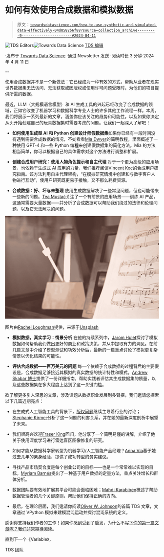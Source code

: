 # 如何有效使用合成数据和模拟数据

> 原文：[`towardsdatascience.com/how-to-use-synthetic-and-simulated-data-effectively-04d8582b6f88?source=collection_archive---------9-----------------------#2024-04-11`](https://towardsdatascience.com/how-to-use-synthetic-and-simulated-data-effectively-04d8582b6f88?source=collection_archive---------9-----------------------#2024-04-11)

[](https://towardsdatascience.medium.com/?source=post_page---byline--04d8582b6f88--------------------------------)![TDS Editors](https://towardsdatascience.medium.com/?source=post_page---byline--04d8582b6f88--------------------------------)[](https://towardsdatascience.com/?source=post_page---byline--04d8582b6f88--------------------------------)![Towards Data Science](https://towardsdatascience.com/?source=post_page---byline--04d8582b6f88--------------------------------) [TDS 编辑](https://towardsdatascience.medium.com/?source=post_page---byline--04d8582b6f88--------------------------------)

·发布于 [Towards Data Science](https://towardsdatascience.com/?source=post_page---byline--04d8582b6f88--------------------------------) ·通过 Newsletter 发送 ·阅读时长 3 分钟·2024 年 4 月 11 日

--

使用合成数据并不是一个新做法：它已经成为一种有效的方式，帮助从业者在现实世界数据集无法访问、无法获取或因版权或使用许可问题受限时，为他们的项目提供所需的数据。

最近，LLM（大规模语言模型）和 AI 生成工具的兴起已经改变了合成数据的领域，正如它改变了机器学习和数据科学专业人士的许多其他工作流程一样。本周，我们将展示一系列最新的文章，涵盖你应该关注的趋势和可能性，以及如果你决定从头开始创建自己的玩具数据集时需要考虑的问题。让我们一起深入了解吧！

+   **如何使用生成型 AI 和 Python 创建设计师假数据集**如果你已经有一段时间没有遇到需要合成数据的情况，不妨看看[Mia Dwyer](https://medium.com/u/110567c9c334?source=post_page---user_mention--04d8582b6f88--------------------------------)的简明教程，里面概述了一种使用 GPT-4 和一些 Python 编程来创建假数据集的简化方法。Mia 的方法相当简单，你可以根据自己的具体需求对这个方法进行调整和扩展。

+   **创建合成用户研究：使用人物角色提示和自主代理** 对于一个更为高级的应用场景，也依赖于生成式 AI 应用的力量，我们推荐阅读[Vincent Koc](https://medium.com/u/79191c4a8149?source=post_page---user_mention--04d8582b6f88--------------------------------)的合成用户研究指南。该方法利用自主代理架构，“在模拟研究情境中创建和与数字客户人物进行互动”，使用户研究既更易于接触，又不那么耗费资源。

+   **合成数据：好、坏与未整理** 使用生成数据解决了一些常见问题，但也可能带来一些新的问题。[Tea Mustać](https://medium.com/u/109d4928877a?source=post_page---user_mention--04d8582b6f88--------------------------------)关注了一个有前景的应用场景——训练 AI 产品，这通常需要大量数据——并分析了合成数据可以帮助我们绕过的法律和伦理问题，以及它无法解决的问题。

![](img/dcedd34eb5d291067c30d107667ee4af.png)

图片由[Rachel Loughman](https://unsplash.com/@rachelloughman?utm_source=medium&utm_medium=referral)提供，来源于[Unsplash](https://unsplash.com/?utm_source=medium&utm_medium=referral)

+   **模拟数据，真实学习：情景分析** 在他的持续系列中，[Jarom Hulet](https://medium.com/u/88982a88b4e5?source=post_page---user_mention--04d8582b6f88--------------------------------)探讨了模拟数据如何帮助我们做出更好的商业和政策决策，并从中提取有力的洞见。在前几篇文章中介绍了模型测试和功效分析后，最新的一篇重点讨论了模拟更复杂情景以优化结果的可能性。

+   **评估合成数据——百万美元的问题** 每一个依赖于合成数据的过程背后的主要假设是，合成数据足够接近其模拟的真实数据的统计特性和模式。[Andrew Skabar 博士](https://medium.com/u/95140850a5ea?source=post_page---user_mention--04d8582b6f88--------------------------------)提供了一份详细指南，帮助实践者评估其生成数据集的质量，以及这些数据集在多大程度上达到了这一关键门槛。

欲了解更多引人深思的文章，涉及话题从数据职业发展到多臂摆，我们邀请您探索以下几篇近期亮点：

+   在生成式人工智能工具的背景下，[版权问题](https://medium.com/u/6c1850419995?source=post_page---user_mention--04d8582b6f88--------------------------------)继续主导着行业的讨论；[Stephanie Kirmer](https://medium.com/u/a8dc77209ef3?source=post_page---user_mention--04d8582b6f88--------------------------------)分析了这一问题的利害关系，并在她的最新深度剖析中展望了未来。

+   我们很高兴欢迎[Fraser King](https://medium.com/u/3de75072e25d?source=post_page---user_mention--04d8582b6f88--------------------------------)回归，他分享了一个简明易懂的讲解，介绍了他关于使用深度学习进行雷达盲区图像修复的研究。

+   如何才能从数据科学家转型为机器学习/人工智能产品经理？[Anna Via](https://medium.com/u/c1a8933ed8b?source=post_page---user_mention--04d8582b6f88--------------------------------)基于她过去几年的亲身经验，提供了成功转型的务实建议。

+   寻找产品市场契合度是每个创业公司的目标——也是一个常常难以实现的目标。[Myriam Barnés](https://medium.com/u/6c1850419995?source=post_page---user_mention--04d8582b6f88--------------------------------)提出了一种基于用户数据的定量方法，重点关注增长和群体分析。

+   数据团队要有效地扩展其平台可能会面临困难；[Mahdi Karabiben](https://medium.com/u/7cda12823b7a?source=post_page---user_mention--04d8582b6f88--------------------------------)概述了帮助数据管理者的几个关键原则，帮助他们保持正确的方向。

+   最后，在理论层面，我们邀请你阅读[Oliver W. Johnson](https://medium.com/u/c2623d8d07f3?source=post_page---user_mention--04d8582b6f88--------------------------------)的首篇 TDS 文章，文章通过 VPython 模拟来建模混沌运动并探讨混沌系统的定义。

感谢你支持我们作者的工作！如果你感到受到了启发，为什么不[写下你的第一篇文章呢？我们非常期待阅读](http://bit.ly/write-for-tds)。

直到下一个《Variable》，

TDS 团队
